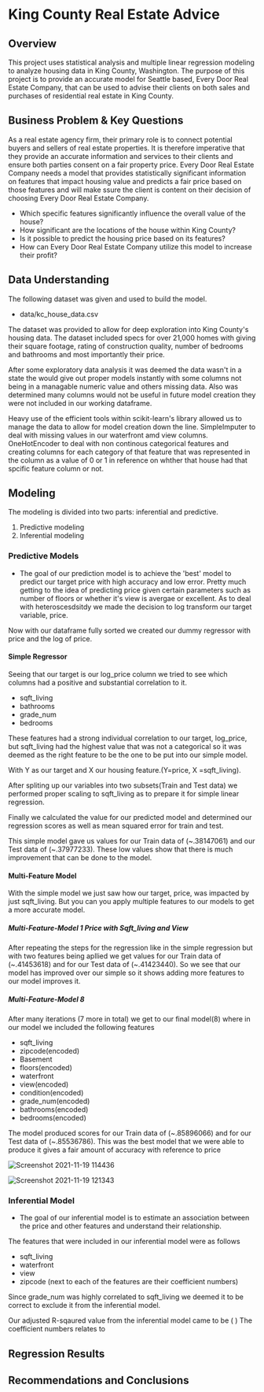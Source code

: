 # King County Real Estate Advice
## Overview
This project uses statistical analysis and multiple linear regression modeling to analyze housing data in King County, Washington. The purpose of this project is to provide an accurate model for Seattle based, Every Door Real Estate Company, that can be used to advise their clients on both sales and purchases of residential real estate in King County.
## Business Problem & Key Questions
As a real estate agency firm, their primary role is to connect potential buyers and sellers of real estate properties. It is therefore imperative that they provide an accurate information and services to their clients and ensure both parties consent on a fair property price. Every Door Real Estate Company needs a model that provides statistically significant information on features that impact housing value and predicts a fair price based on those features and will make ssure the client is content on their decision of choosing Every Door Real Estate Company. 

* Which specific features significantly influence the overall value of the house?
* How significant are the locations of the house within King County?
* Is it possible to predict the housing price based on its features?
* How can Every Door Real Estate Company utilize this model to increase their profit? 
## Data Understanding
The following dataset was given and used to build the model.
* data/kc_house_data.csv

The dataset was provided to allow for deep exploration into King County's housing data. The dataset included specs for over 21,000 homes with giving their square footage, rating of construction quality, number of bedrooms and bathrooms and most importantly their price.

After some exploratory data analysis it was deemed the data wasn't in a state the would give out proper models instantly with some columns not being in a managable numeric value and others missing data. Also was determined many columns would not be useful in future model creation they were not included in our working dataframe.

Heavy use of the efficient tools within scikit-learn's library allowed us to manage the data to allow for model creation down the  line. 
SimpleImputer to deal with missing values in our waterfront amd view columns.
OneHotEncoder to deal with non continous categorical features and creating columns for each category of that feature that was represented in the column as a value of 0 or 1 in reference on whther that house had that spcific feature column or not.




## Modeling
The modeling is divided into two parts: inferential and predictive. 
1) Predictive modeling
2) Inferential modeling


### Predictive Models
* The goal of our prediction model is to achieve the 'best' model to predict our target price with high accuracy and low error. Pretty much getting to the idea of predicting price given certain parameters such as number of floors or whether it's view is avergae or excellent.
As to deal with heteroscesdsitdy we made the decision to log transform our target variable, price.

Now with our dataframe fully sorted we created our dummy regressor with price and the log of price. 
#### Simple Regressor
Seeing that our target is our log_price column we tried to see which columns had a positive and substantial correlation to it. 
* sqft_living 
* bathrooms 
* grade_num
* bedrooms

These features had a strong individual correlation to our target, log_price, but sqft_living had the highest value that was not a categorical so it was deemed as the right feature to be the one to be put into our simple model.





With Y as our target and X our housing feature.(Y=price, X =sqft_living).

After spliting up our variables into two subsets(Train and Test data) we performed proper scaling to sqft_living as to prepare it for simple linear regression.

Finally we calculated the value for our predicted model and determined our regression scores as well as mean squared error for train and test.

This simple model gave us values for our Train data of (~.38147061) and our Test data of (~.37977233). These low values show that there is much improvement that can be done to the model.

#### Multi-Feature Model
With the simple model we just saw how our target, price, was impacted by just sqft_living. But you can you apply multiple features to our models to get a more accurate model. 
##### Multi-Feature-Model 1 Price with Sqft_living and View
After repeating the steps for the regression like in the simple regression but with two features being apllied we get values for our Train data of (~.41453618) and for our Test data of (~.41423440). So we see that our model has improved over our simple so it shows adding more features to our model improves it.
##### Multi-Feature-Model 8
After many iterations (7 more in total) we get to our final model(8) where in our model we included the following features
* sqft_living
* zipcode(encoded)
* Basement
* floors(encoded)
* waterfront
* view(encoded)
* condition(encoded)
* grade_num(encoded)
* bathrooms(encoded)
* bedrooms(encoded)

The model produced scores for our Train data of (~.85896066) and for our Test data of (~.85536786). This was the best model that we were able to produce it gives a fair amount of accuracy with reference to price

![Screenshot 2021-11-19 114436](https://user-images.githubusercontent.com/92402366/142659982-4a4f847a-6810-40bb-9ff0-2cbb4bccb00b.png)

![Screenshot 2021-11-19 121343](https://user-images.githubusercontent.com/92402366/142663697-23b84621-3681-4d3b-9d59-1a73013c0f32.png)

### Inferential Model

* The goal of our inferential model is to estimate an association between the price and other features and understand their relationship.

The features that were included in our inferential model were as follows

* sqft_living
* waterfront
* view
* zipcode
(next to each of the features are their coefficient numbers)

Since grade_num was highly correlated to sqft_living we deemed it to be correct to exclude it from the inferential model.

Our adjusted R-sqaured value from the inferential model came to be (    )
The coefficient numbers relates to

## Regression Results
## Recommendations and Conclusions
